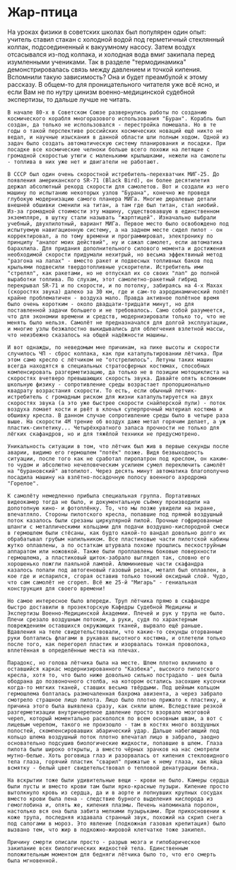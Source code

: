 # Жар-птица

На уроках физики в советских школах был популярен один опыт: учитель ставил стакан с холодной водой под герметичный стеклянный колпак, подсоединенный к вакуумному насосу. Затем воздух отсасывался из-под колпака, и холодная вода вмиг закипала перед изумленными учениками. Так в разделе "термодинамика" демонстрировалась связь между давлением и точкой кипения. Вспомнили такую зависимость? Она и будет преамбулой к этому рассказу. В общем-то для проницательного читателя уже всё ясно, и если Вам не по нутру цинизм военно-медицинской судебной экспертизы, то дальше лучше не читать.
     
    В начале 80-х в Советском Союзе развернулись работы по созданию космического корабля многоразового использования "Буран". Корабль был создан, да только не использовался - перестройка помешала. Но в те годы о такой перспективе российских космических новаций ещё никто не ведал, и научные изыскания в данной области шли полным ходом. Одной из задач было создать автоматическую систему планирования и посадки. При посадке все космические челноки больше всего похожи на летящие с громадной скоростью утюги с маленькими крылышками, нежели на самолеты - топлива в них уже нет и двигатели не работают.

    В СССР был один очень скоростной истребитель-перехватчик МИГ-25. До появления американского SR-71 (Black Bird), он более десятилетия держал абсолютный рекорд скорости для самолетов. Вот и создали из него машину по испытанию некоторых узлов "Бурана", конечно же проведя глубокую модернизацию самого планера МИГа. Многие дюралевые детали внешней обшивки сменили на титан, а там где был титан, стал ниобий. Из-за громадной стоимости эту машину, существовавшую в единственном экземпляре, в шутку стали называть "жарптицей". Изначально выбрали учебный, двухпилотный, вариант МИГа. Первое место было освобождено под испытуемую навигационную систему, а на заднем месте сидел пилот - он корректировал, а по тому времени и программировал, электронику по принципу "аналог моих действий", ну и сажал самолет, если автоматика барахлила. Для придания дополнительного силового момента и достижения необходимой скорости придумали нехитрый, но весьма эффектвиный метод "разгона на лапах" - вместо ракет и подвесных топливных баков под крыльями подвесили твердотопливные ускорители. Истребитель ими "стрелял", как ракетами, но не отпускал их со своих "лап" до полной выработки топлива. По слухам, этот самолетно-ракетный гибрид перекрывал SR-71 и по скорости, и по потолку, забираясь на 4-х Махах (скоростях звука) далеко за 30 км, где и сам-то аэродинамический полёт крайне проблематичен - воздуха мало. Правда активное полётное время было очень коротким - около двадцати-тридцати минут, но для поставленной задачи большего и не требовалось. Само собой разумеется, что для экономии времени и средств, модернизировали только то, что не менять было нельзя. Самолёт не предназначался для долгой эксплуатации, и многие узлы безжалостно выкидывались для облегчения взлетной массы, что неизбежно сказалось на общей надёжности машины.

    И вот однажды, по неведомым мне причинам, на пике высоты и скорости случилось ЧП - сброс колпака, как при катапультировании лётчика. При этом само кресло с лётчиком не "отстрелилось". Летуны таких машин всегда находятся в специальных стратосферных костюмах, способных компенсировать разгерметизацию, да только не в позиции мотоциклиста на скоростях вчетверо превышающих скорость звука. Давайте опять вспомним школьную физику - сопротивление среды возрастает пропорционально квадрату возрастания скорости. То есть, если обычный летчик-истребитель с громадным риском для жизни катапультируется на двух скоростях звука (а это уже быстрее скорости снайперской пули) - поток воздуха ломает кости и рвёт в клочья суперпрочный материал костюма и обшивку кресла. В данном случае сопротивление среды было в четыре раза выше. На скорости 4М трение об воздух даже метал горячим делает, а уж пластик-синтетику... Четырёхкратного запаса прочности не только для лёгких скафандров, но и для тяжёлой техники не предусмотрено.

    Уникальность ситуации в том, что лётчик был жив в первые секунды после аварии, видимо его гермошлем "потёк" позже. Видя безвыходность ситуации, после того как не сработал пиропатрон под креслом, он каким-то чудом и абсолютно нечеловеческим усилием сумел переключить самолёт на "бурановский" автопилот. Через десять минут автоматика благополучно посадила машину на взлётно-посадочную полосу военного аэродрома "Горелое".

    К самолёту немедленно прибыла специальная группа. Портативных видеокамер тогда не было, и документальную съёмку производили на допотопную кино- и фотоплёнку. То, что мы позже увидели на экране, впечатляло. Стороны пилотского кресла, попавшие под прямой воздушный поток казалось были срезаны циркулярной пилой. Прочные гофрированные шланги с металлическими кольцами для подачи воздушно-кислородной смеси в гермошлем были стёсаны, как будто какой-то вандал довольно долго их обрабатывал грубым напильником. Все пластиковые части пилотской кабины жутко оплавлены, а по остаткам штурвала похоже прошлись пескоструйным аппаратом или ножовкой. Также были проплавлены боковые поверхности гермошлема, а пластиковый щиток-забрало выглядел так, словно его хорошенько пожгли паяльной лампой. Алюминиевые части скафандра казалось попали под автогеновый газовый резак, металл был оплавлен, а кое где и испарился, сгорая оставив только тонкий оксидный слой. Чудо, что сам самолёт не сгорел. Всё же 25-й "Мигарь" - гениальная конструкция для своего времени!

    Но самое интересное было впереди. Труп лётчика прямо в скафандре быстро доставили в прозекторскую Кафедры Судебной Медицины и Экспертизы Военно-Медицинской Академии. Плечей и рук у трупа не было. Плечи срезало воздушным потоком, а руки, судя по характерным повреждениям оставшихся окружающих тканей, вырвало ещё раньше. Вдавления на теле свидетельствовали, что какие-то секунды оторванные руки болтались флагами в рукавах высотного костюма, и отлетели только после того, как перегорел пластик и изорвалась тонкая проволока, вплетённая в определённые места на плечах.

    Парадокс, но голова лётчика была на месте. Шлем плотно вклинило в оставшийся каркас модернизированного "Казбека", высокого пилотского кресла, хотя то, что было ниже довольно сильно пострадало - шея была ободрана до позвоночного столба, на котором остались засохшие кусочки когда-то мягких тканей, ставших весьма твёрдыми. Под шейным кольцом гермошлема болталась размочаленная бахрома авизента, а через забрало смотрело страшное лицо пилота. Лицо было плотно прижато к пластику, и причина этого была выявлена сразу, как сняли шлем. Вследствие резкой разгерметизации внутричерепное давление просто взорвало мозговой череп, который моментально раскололся по всем основным швам, а вот с лицевым черепом, такого не произошло - там в костях много воздушных полостей, скомпенсировавших абарический удар. Дальше набегающий под кольцо шлема воздушный поток плотно впечатал лицо в забрало, заодно основательно подсушив биологические жидкости, попавшие в шлем. Глаза пилота были широко открыты, а вместо чёрных зрачков на нас смотрели мутно-белые. Хоть роговица глаз и разорвалась от кипения стекловидного тела глаза, горячий пластик "сварил" прижатые к нему глаза, как яйца всмятку - белый цвет свидетельствовал о тепловой денатурации белка.

    На вскрытии тоже были удивительные вещи - крови не было. Камеры сердца были пусты и вместо крови там были ярко-красные пузыри. Кипение просто вытолкнуло кровь из сердца, да и в аорте и лопнувших крупных сосудах вместо крови была пена - следствие бурного выделения кислорода из гемоглобина и, опять же, кипения плазмы. Печень напоминала поролон, настолько вся она была забита мелкими пузырьками. При прикосновении к коже трупа, последняя издавала странный звук, похожий на скрип снега под сапогами в мороз. Это явление (подкожная газовая крепитация) было вызвано тем, что жир в подкожно-жировой клетчатке тоже закипел.

    Причину смерти описали просто - разрыв мозга и гипобарическое закипание всех биологических жидкостей тела. Единственным положительным моментом для бедняги лётчика было то, что его смерть была мгновенной.

